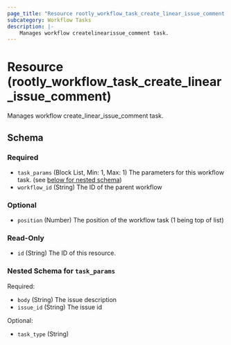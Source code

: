 ```yaml
---
page_title: "Resource rootly_workflow_task_create_linear_issue_comment - terraform-provider-rootly"
subcategory: Workflow Tasks
description: |-
    Manages workflow createlinearissue_comment task.
---
```


# Resource (rootly_workflow_task_create_linear_issue_comment)

Manages workflow create_linear_issue_comment task.

<!-- schema generated by tfplugindocs -->
## Schema

### Required

- `task_params` (Block List, Min: 1, Max: 1) The parameters for this workflow task. (see [below for nested schema](#nestedblock--task_params))
- `workflow_id` (String) The ID of the parent workflow

### Optional

- `position` (Number) The position of the workflow task (1 being top of list)

### Read-Only

- `id` (String) The ID of this resource.

<a id="nestedblock--task_params"></a>
### Nested Schema for `task_params`

Required:

- `body` (String) The issue description
- `issue_id` (String) The issue id

Optional:

- `task_type` (String)
